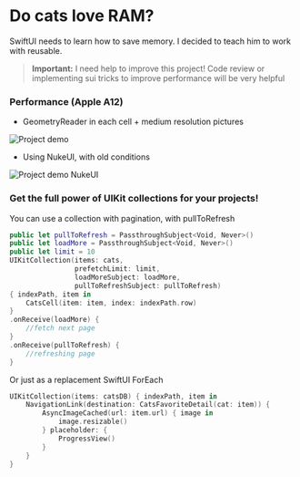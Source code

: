 # Do cats love RAM?

SwiftUI needs to learn how to save memory. I decided to teach him to work with reusable.

> **Important:** I need help to improve this project! Сode review or implementing sui tricks to improve performance will be very helpful

### Performance (Apple A12)
* GeometryReader in each cell + medium resolution pictures

![Project demo](screenrecording.gif)

* Using NukeUI, with old conditions

![Project demo NukeUI](screenrecordingNukeUI.gif)

### Get the full power of UIKit collections for your projects!
You can use a collection with pagination, with pullToRefresh
```swift
public let pullToRefresh = PassthroughSubject<Void, Never>()
public let loadMore = PassthroughSubject<Void, Never>()
public let limit = 10
UIKitCollection(items: cats,
                prefetchLimit: limit,
                loadMoreSubject: loadMore,
                pullToRefreshSubject: pullToRefresh)
{ indexPath, item in
    CatsCell(item: item, index: indexPath.row)
}
.onReceive(loadMore) {
    //fetch next page
}
.onReceive(pullToRefresh) {
    //refreshing page
}
```

Or just as a replacement SwiftUI ForEach
```swift
UIKitCollection(items: catsDB) { indexPath, item in
    NavigationLink(destination: CatsFavoriteDetail(cat: item)) {
        AsyncImageCached(url: item.url) { image in
            image.resizable()
        } placeholder: {
            ProgressView()
        }
    }
}
```
